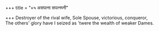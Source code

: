 +++
title = "०५ असपत्ना सपत्नघ्नी"

+++
Destroyer of the rival wife, Sole Spouse, victorious, conqueror,  
     The others' glory have I seized as 'twere the wealth of weaker Dames.